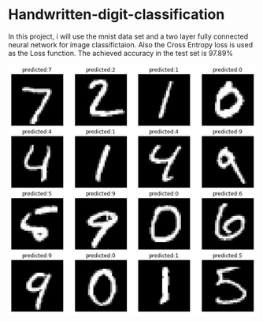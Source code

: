 # Handwritten-digit-classification
In this project, i will use the mnist data set and a two layer fully connected neural network for image classifictaion. Also the Cross Entropy loss is used as the Loss function.
The achieved accuracy in the test set is 97.89%


![alt text](https://github.com/hgoli02/Handwritten-digit-classification/blob/master/sample.png)

